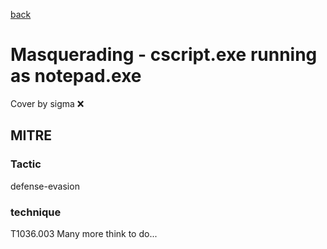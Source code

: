 [back](../index.md)
# Masquerading - cscript.exe running as notepad.exe
Cover by sigma :x: 
## MITRE
### Tactic
defense-evasion
### technique
T1036.003
Many more think to do...